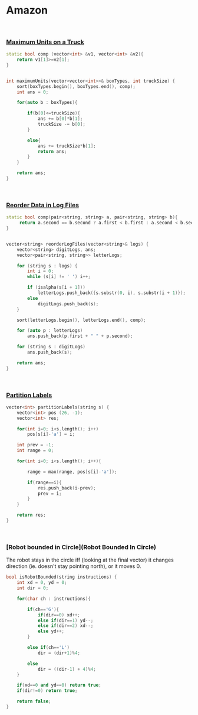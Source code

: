 # Amazon

<br>

### [Maximum Units on a Truck](https://leetcode.com/problems/maximum-units-on-a-truck/)

```cpp
static bool comp (vector<int> &v1, vector<int> &v2){
    return v1[1]>=v2[1];
}


int maximumUnits(vector<vector<int>>& boxTypes, int truckSize) {
    sort(boxTypes.begin(), boxTypes.end(), comp);
    int ans = 0;

    for(auto b : boxTypes){

        if(b[0]<=truckSize){
            ans += b[0]*b[1];
            truckSize -= b[0];
        }

        else{
            ans += truckSize*b[1];
            return ans;
        }
    }

    return ans;
}
```

<br>

### [Reorder Data in Log Files](https://leetcode.com/problems/reorder-data-in-log-files/)

```cpp
static bool comp(pair<string, string> a, pair<string, string> b){
     return a.second == b.second ? a.first < b.first : a.second < b.second;
}


vector<string> reorderLogFiles(vector<string>& logs) {
    vector<string> digitLogs, ans;
    vector<pair<string, string>> letterLogs;

    for (string s : logs) {
        int i = 0;
        while (s[i] != ' ') i++;

        if (isalpha(s[i + 1])) 
            letterLogs.push_back({s.substr(0, i), s.substr(i + 1)});
        else 
            digitLogs.push_back(s);
    }

    sort(letterLogs.begin(), letterLogs.end(), comp);

    for (auto p : letterLogs) 
        ans.push_back(p.first + " " + p.second);

    for (string s : digitLogs) 
        ans.push_back(s);

    return ans;
}
```

<br>

### [Partition Labels](https://leetcode.com/problems/partition-labels/submissions/)

```cpp
vector<int> partitionLabels(string s) {
    vector<int> pos (26, -1);
    vector<int> res;

    for(int i=0; i<s.length(); i++)
        pos[s[i]-'a'] = i;

    int prev = -1;
    int range = 0;

    for(int i=0; i<s.length(); i++){

        range = max(range, pos[s[i]-'a']);

        if(range==i){
            res.push_back(i-prev);
            prev = i;
        }
    }

    return res;
}
```

<br>

### [Robot bounded in Circle](Robot Bounded In Circle)

The robot stays in the circle iff (looking at the final vector) it changes direction (ie. doesn't stay pointing north), or it moves 0.

```cpp
bool isRobotBounded(string instructions) {
    int xd = 0, yd = 0;
    int dir = 0;

    for(char ch : instructions){

        if(ch=='G'){
            if(dir==0) xd++;
            else if(dir==1) yd--;
            else if(dir==2) xd--;
            else yd++;
        }

        else if(ch=='L')
            dir = (dir+1)%4;

        else
            dir = ((dir-1) + 4)%4;
    }

    if(xd==0 and yd==0) return true;
    if(dir!=0) return true;

    return false;
}
```
